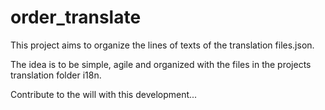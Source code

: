 # order_translate
 This project aims to organize the lines of texts of the translation files.json.
 
 
 The idea is to be simple, agile and organized with the files in the projects translation folder i18n.
 
 
Contribute to the will with this development...
